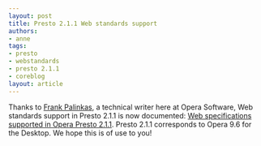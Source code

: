 ```yaml
---
layout: post
title: Presto 2.1.1 Web standards support
authors:
- anne
tags:
- presto
- webstandards
- presto 2.1.1
- coreblog
layout: article
---
```

Thanks to <a href="http://my.opera.com/fmpalinkas/">Frank Palinkas</a>, a technical writer here at Opera Software, Web standards support in Presto 2.1.1 is now documented: <a href="http://www.opera.com/docs/specs/presto211/">Web specifications supported in Opera Presto 2.1.1</a>. Presto 2.1.1 corresponds to Opera 9.6 for the Desktop. We hope this is of use to you!
